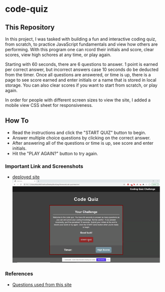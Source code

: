 # code-quiz

## This Repository

In this project, I was tasked with building a fun and interactive coding quiz, from scratch, to practice JavaScript fundamentals and view how others are performing. With this program one can rcord their initials and score, clear scores, view high schores at any time, or play again.

Starting with 60 seconds, there are 6 questions to answer. 1 point is earned per correct answer, but incorrect answers case 10 seconds do be deducted from the timer. Once all questions are answered, or time is up, there is a page to see score earned and enter initials or a name that is stored in local storage. You can also clear scores if you want to start from scratch, or play again.

In order for people with different screen sizes to view the site, I added a mobile view CSS sheet for responsiveness.

## How To
* Read the instructions and click the "START QUIZ" button to begin.
* Answer multiple choice questions by clicking on the correct answer.
* After answering all of the questions or time is up, see score and enter initials.
* Hit the "PLAY AGAIN?" button to try again.

### Important Link and Screenshots
* [deployed site](https://breyera.github.io/code-quiz/)
![gif of using code quiz](assets/code-quiz-demo.gif)

### References
* [Questions used from this site](https://letsfindcourse.com/technical-questions/javascript-mcq/javascript-mcq-questions-1)